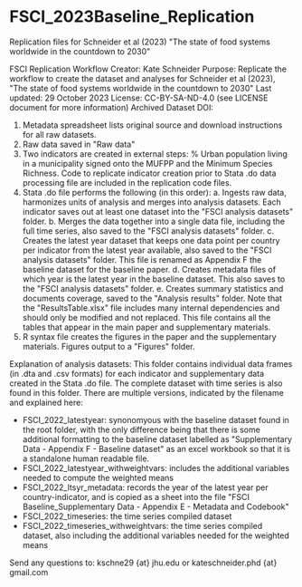 # FSCI_2023Baseline_Replication
Replication files for Schneider et al (2023) "The state of food systems worldwide in the countdown to 2030"

FSCI Replication Workflow
Creator: Kate Schneider
Purpose: Replicate the workflow to create the dataset and analyses for Schneider et al (2023), "The state of food systems worldwide in the countdown to 2030"
Last updated: 29 October 2023
License: CC-BY-SA-ND-4.0 (see LICENSE document for more information)
Archived Dataset DOI: 

1. Metadata spreadsheet lists original source and download instructions for all raw datasets.
2. Raw data saved in "Raw data"
3. Two indicators are created in external steps: % Urban population living in a municipality signed onto the MUFPP and the Minimum Species Richness. Code to replicate indicator creation prior to Stata .do data processing file are included in the replication code files.
4. Stata .do file performs the following (in this order):
	a. Ingests raw data, harmonizes units of analysis and merges into analysis datasets. Each indicator saves out at least one dataset into the "FSCI analysis datasets" folder. 
	b. Merges the data together into a single data file, including the full time series, also saved to the "FSCI analysis datasets" folder.
	c. Creates the latest year dataset that keeps one data point per country per indicator from the latest year available, also saved to the "FSCI analysis datasets" folder. This file is renamed as Appendix F the baseline dataset for the baseline paper.
	d. Creates metadata files of which year is the latest year in the baseline dataset. This also saves to the "FSCI analysis datasets" folder.
	e. Creates summary statistics and documents coverage, saved to the "Analysis results" folder. Note that the "ResultsTable.xlsx" file includes many internal dependencies and should only be modified and not replaced. This file contains all the tables that appear in the main paper and supplementary materials.
5. R syntax file creates the figures in the paper and the supplementary materials. Figures output to a "Figures" folder.


Explanation of analysis datasets: This folder contains individual data frames (in .dta and .csv formats) for each indicator and supplementary data created in the Stata .do file. The complete dataset with time series is also found in this folder. There are multiple versions, indicated by the filename and explained here:
- FSCI_2022_latestyear: synonomyous with the baseline dataset found in the root folder, with the only difference being that there is some additional formatting to the baseline dataset labelled as "Supplementary Data - Appendix F - Baseline dataset" as an excel workbook so that it is a standalone human readable file.
- FSCI_2022_latestyear_withweightvars: includes the additional variables needed to compute the weighted means
- FSCI_2022_ltsyr_metadata: records the year of the latest year per country-indicator, and is copied as a sheet into the file "FSCI Baseline_Supplementary Data - Appendix E - Metadata and Codebook"
- FSCI_2022_timeseries: the time series compiled dataset
- FSCI_2022_timeseries_withweightvars: the time series compiled dataset, also including the additional variables needed for the weighted means

Send any questions to: kschne29 {at} jhu.edu or kateschneider.phd {at} gmail.com

